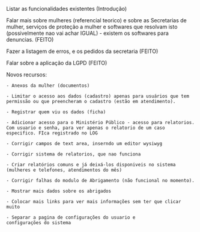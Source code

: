 Listar as funcionalidades existentes (Introdução)

Falar mais sobre mulheres (referencial teorico) e sobre as Secretarias de mulher, serviços de proteção a mulher e softwares que resolvam isto (possivelmente nao vai achar IGUAL) - existem os softwares para denuncias. (FEITO)

Fazer a listagem de erros, e os pedidos da secretaria (FEITO)

Falar sobre a aplicação da LGPD (FEITO)

Novos recursos:

	- Anexos da mulher (documentos)
 
	- Limitar o acesso aos dados (cadastro) apenas para usuários que tem permissão ou que preencheram o cadastro (estão em atendimento).
 
	- Registrar quem viu os dados (ficha)
 
	- Adicionar acesso para o Ministério Público - acesso para relatorios. Com usuario e senha, para ver apenas o relatorio de um caso especifico. FIca registrado no LOG
 
	- Corrigir campos de text area, inserndo um editor wysiwyg
 
	- Corrigir sistema de relatorios, que nao funciona
 
	- Criar relatórios comuns e já deixá-los disponiveis no sistema (mulheres e telefones, atendimentos do mês)
 
	- Corrigir falhas do modulo de Abrigamento (não funcional no momento).
 
	- Mostrar mais dados sobre os abrigados
 
	- Colocar mais links para ver mais informações sem ter que clicar muito
 
	- Separar a pagina de configurações do usuario e configurações do sistema
 
